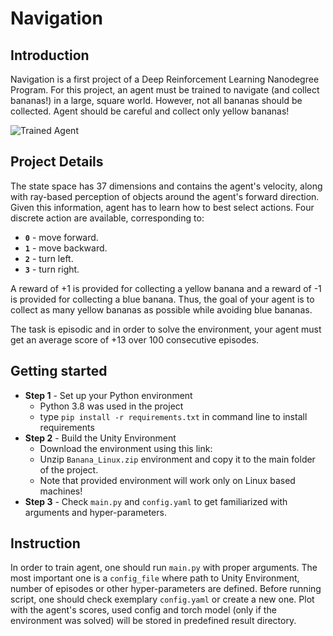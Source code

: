 [//]: # (Image References)

[image1]: https://user-images.githubusercontent.com/10624937/42135619-d90f2f28-7d12-11e8-8823-82b970a54d7e.gif "Trained Agent"

# Navigation

## Introduction

Navigation is a first project of a Deep Reinforcement Learning Nanodegree Program. For this project, an agent must be 
trained to navigate (and collect bananas!) in a large, square world. However, not all bananas should be collected. 
Agent should be careful and collect only yellow bananas!

![Trained Agent][image1]

## Project Details

The state space has 37 dimensions and contains the agent's velocity, along with ray-based perception of objects around
the agent's forward direction. Given this information, agent has to learn how to best select actions. Four discrete 
action are available, corresponding to:
- **`0`** - move forward.
- **`1`** - move backward.
- **`2`** - turn left.
- **`3`** - turn right.

A reward of +1 is provided for collecting a yellow banana and a reward of -1 is provided for collecting a blue banana. 
Thus, the goal of your agent is to collect as many yellow bananas as possible while avoiding blue bananas.

The task is episodic and in order to solve the environment, your agent must get an average score of +13 over 100 
consecutive episodes.

## Getting started
- **Step 1** - Set up your Python environment
  - Python 3.8 was used in the project
  - type `pip install -r requirements.txt` in command line to install requirements
- **Step 2** - Build the Unity Environment
  - Download the environment using this link:
  - Unzip `Banana_Linux.zip` environment and copy it to the main folder of the project.
  - Note that provided environment will work only on Linux based machines!
- **Step 3** - Check `main.py` and `config.yaml` to get familiarized with arguments and hyper-parameters.
  
## Instruction
  In order to train agent, one should run `main.py` with proper arguments. The most important one is a `config_file`
  where path to Unity Environment, number of episodes or other hyper-parameters are defined. 
  Before running script, one should check exemplary `config.yaml` or create a new one. Plot with the agent's scores,
  used config and torch model (only if the environment was solved) will be stored in predefined result directory.
